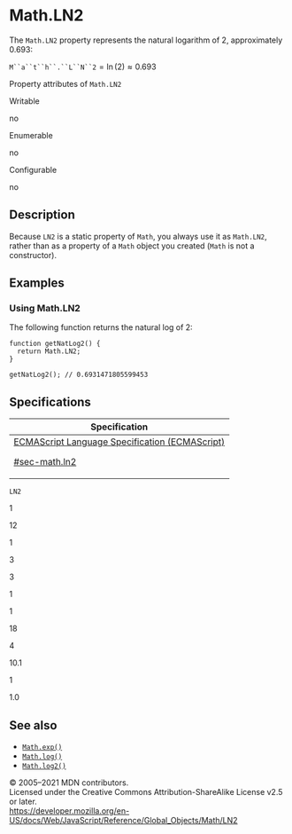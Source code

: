 # Math.LN2

The `Math.LN2` property represents the natural logarithm of 2, approximately 0.693:

` M``a``t``h``.``L``N``2 ` = ln (2) ≈ 0.693

Property attributes of `Math.LN2`

Writable

no

Enumerable

no

Configurable

no

## Description

Because `LN2` is a static property of `Math`, you always use it as `Math.LN2`, rather than as a property of a `Math` object you created (`Math` is not a constructor).

## Examples

### Using Math.LN2

The following function returns the natural log of 2:

    function getNatLog2() {
      return Math.LN2;
    }

    getNatLog2(); // 0.6931471805599453

## Specifications

<table>
<thead>
<tr class="header">
<th>Specification</th>
</tr>
</thead>
<tbody>
<tr class="odd">
<td>
<a href="https://tc39.es/ecma262/#sec-math.ln2">ECMAScript Language Specification (ECMAScript) 
<br/>

<span class="small">#sec-math.ln2</span>
</a>
</td>
</tr>
</tbody>
</table>

`LN2`

1

12

1

3

3

1

1

18

4

10.1

1

1.0

## See also

-   [`Math.exp()`](exp)
-   [`Math.log()`](log)
-   [`Math.log2()`](log2)

© 2005–2021 MDN contributors.  
Licensed under the Creative Commons Attribution-ShareAlike License v2.5 or later.  
<a href="https://developer.mozilla.org/en-US/docs/Web/JavaScript/Reference/Global_Objects/Math/LN2" class="_attribution-link">https://developer.mozilla.org/en-US/docs/Web/JavaScript/Reference/Global_Objects/Math/LN2</a>
